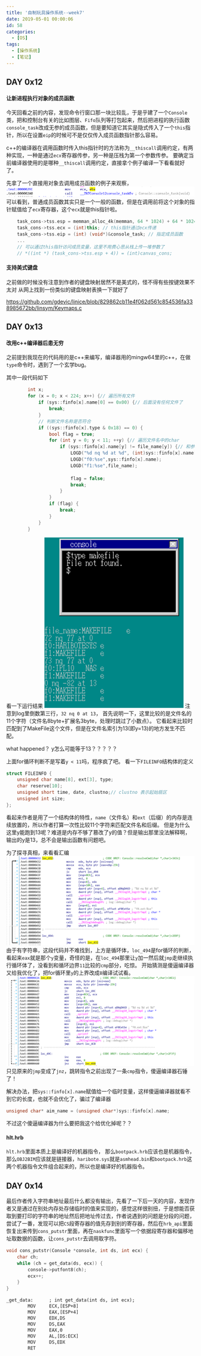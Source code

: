 ```yaml
---
title: '自制玩具操作系统--week7'
date: 2019-05-01 00:00:06
id: 58
categories:
  - [OS]
tags:
  - [操作系统]
  - [笔记]
---
```


## DAY 0x12

#### 让新进程执行对象的成员函数
今天回看之前的内容，发现命令行窗口那一块比较乱，于是乎建了一个`Console`类，把和控制台有关的比如图层、`Fifo`队列等打包起来，然后把进程的执行函数`console_task`改成无参的成员函数，但是要知道它其实是隐式传入了一个`this`指针，所以在设置`eip`的时候可不是仅仅传入成员函数指针那么容易。

c++的编译器在调用函数时传入this指针时的方法称为`__thiscall`调用约定，有两种实现，一种是通过`ecx`寄存器传参，另一种是压栈为第一个参数传参。
要确定当前编译器使用的是哪种`__thiscall`调用约定，直接拿个例子编译一下看看就好了。

先拿了一个直接用对象去调用成员函数的例子来观察，
![9.png](/images/blog/os/9.png)
可以看到，普通成员函数其实只是一个一般的函数，但是在调用前将这个对象的指针赋值给了`ecx`寄存器，这个`ecx`就是this指针啦。

```cpp
	task_cons->tss.esp = memman_alloc_4k(memman, 64 * 1024) + 64 * 1024 - 4; // 没有用栈传递的参数，这里只要预留压栈ebx所需的空间即可
	task_cons->tss.ecx = (int)this; // this指针通过ecx传递
	task_cons->tss.eip = (int) (void*)&console_task; // 指定成员函数
	...
	// 可以通过this指针访问成员变量，这里不用费心思从栈上传一堆参数了
	// *((int *) (task_cons->tss.esp + 4)) = (int)canvas_cons;

```

#### 支持美式键盘
之前做的时候没有注意到作者的键盘映射居然不是美式的，怪不得有些按键效果不太对
从网上找到一份类似的键盘映射表换一下就好了

https://github.com/gdevic/linice/blob/829862cb11e4f062d561c854536fa338985672bb/linsym/Keymaps.c


## DAY 0x13

#### 改用c++编译器后患无穷
之前提到我现在的代码用的是c++来编写，编译器用的mingw64里的c++，在做`type`命令时，遇到了一个玄学bug。

其中一段代码如下
```cpp
		int x;
		for (x = 0; x < 224; x++) {// 遍历所有文件
			if (sys::finfo[x].name[0] == 0x00) {// 后面没有任何文件了
				break;
			}
			// 判断文件名称是否符合
			if ((sys::finfo[x].type & 0x18) == 0) {
				bool flag = true;
				for (int y = 0; y < 11; ++y) {// 遍历文件名中的char
					if (sys::finfo[x].name[y] != file_name[y]) {// 和参数中的文件名比较
						LOGD("%d nq %d at %d", (int)sys::finfo[x].name[y], (int)file_name[y], y);
						LOGD("f0:%se",sys::finfo[x].name);
						LOGD("f1:%se",file_name);

						flag = false;
						break;
					}
				}
				if (flag) {
					break;
				}
			}
		}
```
看一下运行结果
![10.png](/images/blog/os/10.png)
注意到log里倒数第三行，`32 nq 0 at 13`，
首先说明一下，这里比较的是文件名的11个字符（文件名8byte+扩展名3byte，处理时跳过了小数点）。
它看起来比较时匹配到了MakeFile这个文件，但是在文件名索引为13(即y=13)的地方发生不匹配。

what happened？ y怎么可能等于13？？？？？

上面for循环判断不是写着`y < 11`吗，程序疯了吧。
看一下`FILEINFO`结构体的定义
```cpp
struct FILEINFO {
	unsigned char name[8], ext[3], type;
	char reserve[10];
	unsigned short time, date, clustno;// clustno 表示起始扇区
	unsigned int size;
};
```
看起来作者是用了一个结构体的特性，`name`（文件名）和`ext`（后缀）的内存是连续放置的，所以作者打算一次性比较11个字符来匹配文件名和后缀。
但是为什么这里y能跑到13呢？难道是内存不够了篡改了y的值？但是输出那里没法解释啊，输出的y是13，总不会是输出函数有问题吧。

为了探寻真相，来看看汇编
![11.png](/images/blog/os/11.png)
由于有字符串，这段代码并不难找到，上方是循环体，`loc_494`是for循环的判断，看起来`eax`就是那个`y`变量，奇怪的是，在`loc_494`那里让`y`加一然后就`jmp`走继续执行循环体了，没看到和循环边界`11`比较的`cmp`部分，吃惊。
开始猜测是傻逼编译器又给我优化了，把for循环里`y`的上界改成`8`编译试试看。
![12.png](/images/blog/os/12.png)
只见原来的`jmp`变成了`jnz`，跳转指令之前出现了一条`cmp`指令，傻逼编译器石锤了！

解决办法，把`sys::finfo[x].name`赋值给一个临时变量，这样傻逼编译器就看不到它的长度，也就不会优化了，骗过了编译器
```cpp
unsigned char* aim_name = (unsigned char*)sys::finfo[x].name;
```
不过这个傻逼编译器为什么要把我这个给优化掉呢？？

#### hlt.hrb
`hlt.hrb`里面本质上是编译好的机器指令，
那么`bootpack.hrb`应该也是机器指令，那么`OBJ2BIM`应该就是链接器，`haribote.sys`就是`asmhead.bin`和`bootpack.hrb`这两个机器指令文件组合起来的，所以也是编译好的机器指令。


## DAY 0x14

最后作者传入字符串地址最后什么都没有输出，先看了一下后一天的内容，发现作者又是通过在别处内存处存储临时的值来实现的，感觉这样很别扭，于是想能否获取到要打印的字符串的地址然后把地址传过去，作者说遇到的问题是分段的问题，尝试了一番，发现可以把`CS`段寄存器的值先存到别的寄存器，然后在`hrb_api`里面恢复出来传到`cons_putstr`里面，再在`naskfunc`里面写一个依据段寄存器和偏移地址取数据的函数，让`cons_putstr`去调用取字符。
```cpp
void cons_putstr(Console *console, int ds, int ecx) {
	char ch;
	while (ch = get_data(ds, ecx)) {
		console->putfont8(ch);
		ecx++;
	}
}
```
```assembly
_get_data:		; int get_data(int ds, int ecx);
		MOV		ECX,[ESP+8]
		MOV		EAX,[ESP+4]
		MOV		EDX,DS
		MOV		DS,EAX
		MOV		EAX,0
		MOV		AL,[DS:ECX]
		MOV		DS,EDX
		RET
```
